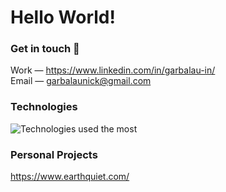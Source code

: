 # Hello World!

### Get in touch 📨

 Work — https://www.linkedin.com/in/garbalau-in/<br/>
 Email — garbalaunick@gmail.com <br/> 

### Technologies

<img width="" src="https://github-readme-stats.vercel.app/api/top-langs/?username=garbalau-github&layout=compact&hide_title=1&card_width=300" alt="Technologies used the most" />

### Personal Projects

https://www.earthquiet.com/

<!--
**garbalau-github/garbalau-github** is a ✨ _special_ ✨ repository because its `README.md` (this file) appears on your GitHub profile.

Here are some ideas to get you started:

- 🔭 I’m currently working on ...
- 🌱 I’m currently learning ...
- 👯 I’m looking to collaborate on ...
- 🤔 I’m looking for help with ...
- 💬 Ask me about ...
- 📫 How to reach me: ...
- 😄 Pronouns: ...
- ⚡ Fun fact: ...
-->
